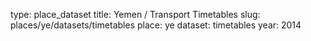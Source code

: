 type: place_dataset
title: Yemen / Transport Timetables
slug: places/ye/datasets/timetables
place: ye
dataset: timetables
year: 2014
